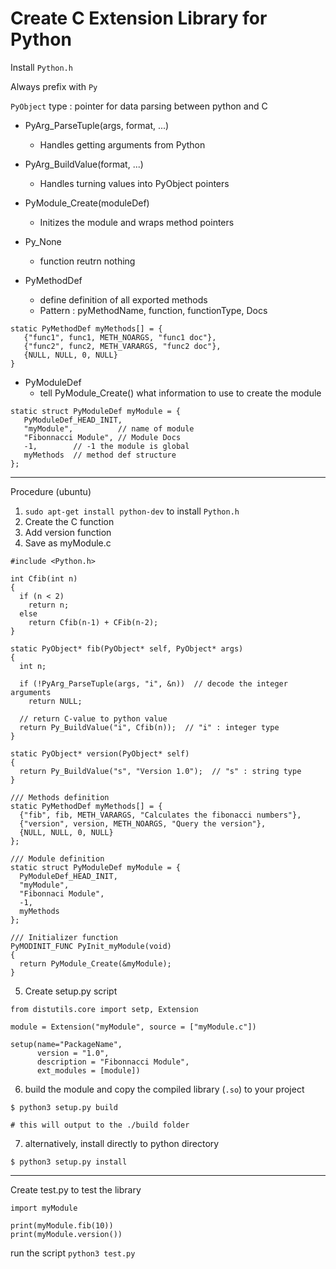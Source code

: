 # Create C Extension Library for Python

Install `Python.h`

Always prefix with `Py`

`PyObject` type : pointer for data parsing between python and C

* PyArg_ParseTuple(args, format, ...) 
  + Handles getting arguments from Python

* PyArg_BuildValue(format, ...) 
  + Handles turning values into PyObject pointers

* PyModule_Create(moduleDef)
  + Initizes the module and wraps method pointers

* Py_None 
  + function reutrn nothing
  
* PyMethodDef
  + define definition of all exported methods
  + Pattern : pyMethodName, function, functionType, Docs
  
```
static PyMethodDef myMethods[] = {
   {"func1", func1, METH_NOARGS, "func1 doc"},
   {"func2", func2, METH_VARARGS, "func2 doc"},
   {NULL, NULL, 0, NULL}   
}
```

* PyModuleDef
  + tell PyModule_Create() what information to use to create the module
  
```
static struct PyModuleDef myModule = {
   PyModuleDef_HEAD_INIT,
   "myModule",          // name of module
   "Fibonnacci Module", // Module Docs
   -1,        // -1 the module is global
   myMethods  // method def structure
};
```

---------
Procedure (ubuntu)
1. `sudo apt-get install python-dev` to install `Python.h`
2. Create the C function
3. Add version function
4. Save as myModule.c

```
#include <Python.h>

int Cfib(int n)
{
  if (n < 2)
    return n;
  else
    return Cfib(n-1) + CFib(n-2);
}

static PyObject* fib(PyObject* self, PyObject* args)
{
  int n;
  
  if (!PyArg_ParseTuple(args, "i", &n))  // decode the integer arguments
    return NULL;

  // return C-value to python value
  return Py_BuildValue("i", Cfib(n));  // "i" : integer type
}

static PyObject* version(PyObject* self)
{
  return Py_BuildValue("s", "Version 1.0");  // "s" : string type
}

/// Methods definition
static PyMethodDef myMethods[] = {
  {"fib", fib, METH_VARARGS, "Calculates the fibonacci numbers"},
  {"version", version, METH_NOARGS, "Query the version"},
  {NULL, NULL, 0, NULL}
};

/// Module definition
static struct PyModuleDef myModule = {
  PyModuleDef_HEAD_INIT,
  "myModule",
  "Fibonnaci Module",
  -1,
  myMethods
};

/// Initializer function
PyMODINIT_FUNC PyInit_myModule(void)
{
  return PyModule_Create(&myModule);
}
```

5. Create setup.py script

```
from distutils.core import setp, Extension

module = Extension("myModule", source = ["myModule.c"])

setup(name="PackageName",
      version = "1.0",
	  description = "Fibonnacci Module",
	  ext_modules = [module])
```

6. build the module and copy the compiled library (`.so`) to your project

```
$ python3 setup.py build

# this will output to the ./build folder
```

7. alternatively, install directly to python directory

```
$ python3 setup.py install
```

-----
Create test.py to test the library

```
import myModule

print(myModule.fib(10))
print(myModule.version())
```

run the script `python3 test.py`
